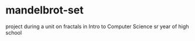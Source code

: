 # mandelbrot-set
project during a unit on fractals in Intro to Computer Science sr year of high school
